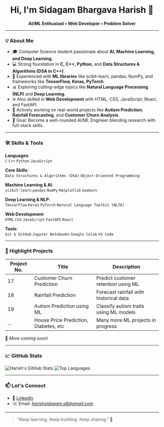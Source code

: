 <h1 align="center">Hi, I'm Sidagam Bhargava Harish 👋</h1>

<p align="center">
  <b>AI/ML Enthusiast • Web Developer • Problem Solver</b>
</p>

---

### 💡 About Me

- 🎓 Computer Science student passionate about **AI, Machine Learning, and Deep Learning**.
- 💻 Strong foundation in **C, C++, Python**, and **Data Structures & Algorithms (DSA in C++)**.
- 🧠 Experienced with **ML libraries** like scikit-learn, pandas, NumPy, and frameworks like **TensorFlow, Keras, PyTorch**.
- 📊 Exploring cutting-edge topics like **Natural Language Processing (NLP)** and **Deep Learning**.
- 🌐 Also skilled in **Web Development** with HTML, CSS, JavaScript, React, and FastAPI.
- 🚀 Actively working on real-world projects like **Autism Prediction**, **Rainfall Forecasting**, and **Customer Churn Analysis**.
- 🎯 Goal: Become a well-rounded AI/ML Engineer blending research with full-stack skills.

---

### 🛠️ Skills & Tools

**Languages**:  
`C` `C++` `Python` `JavaScript`

**Core Skills**:  
`Data Structures & Algorithms (DSA)` `Object-Oriented Programming`

**Machine Learning & AI**:  
`scikit-learn` `pandas` `NumPy` `Matplotlib` `Seaborn`

**Deep Learning & NLP**:  
`TensorFlow` `Keras` `PyTorch` `Natural Language Toolkit (NLTK)`

**Web Development**:  
`HTML` `CSS` `JavaScript` `FastAPI` `React`

**Tools**:  
`Git & GitHub` `Jupyter Notebooks` `Google Colab` `VS Code`

---

### 📂 Highlight Projects

| Project No. | Title                                | Description                             |
|-------------|--------------------------------------|-----------------------------------------|
| 17          | Customer Churn Prediction            | Predict customer retention using ML     |
| 18          | Rainfall Prediction                  | Forecast rainfall with historical data  |
| 19          | Autism Prediction using ML           | Classify autism traits using ML models  |
| ...         | House Price Prediction, Diabetes, etc| Many more ML projects in progress       |

🧠 *More coming soon!*

---

### 📈 GitHub Stats

![Harish's GitHub Stats](https://github-readme-stats.vercel.app/api?username=harishsidagam&show_icons=true&theme=radical)
![Top Languages](https://github-readme-stats.vercel.app/api/top-langs/?username=harishsidagam&layout=compact&theme=radical)

---

### 📫 Let's Connect

- 💼 [LinkedIn](https://www.linkedin.com/in/harish-sidagam/) 
- ✉️ Email: *harishsidagam.s8@gmail.com*

---

> “Keep learning. Keep building. Keep sharing.” 🚀


